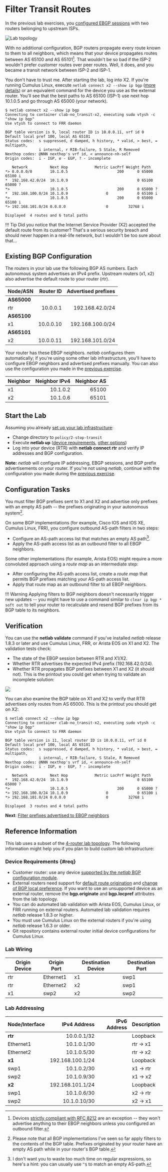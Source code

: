 # Filter Transit Routes

In the previous lab exercises, you [configured EBGP sessions](../basic/2-multihomed.md) with two routers belonging to upstream ISPs.

![Lab topology](topology-stop-transit.png)

With no additional configuration, BGP routers propagate every route known to them to all neighbors, which means that your device propagates routes between AS 65100 and AS 65101[^EF]. That wouldn't be so bad if the ISP-2 wouldn't prefer customer routes over peer routes. Well, it does, and you became a transit network between ISP-2 and ISP-1.

You don't have to trust me. After starting the lab, log into X2. If you're running Cumulus Linux, execute `netlab connect x2 --show ip bgp` ([more details](../basic/0-frrouting.md#vtysh)) or an equivalent command for the device you use as the external router. You'll see that the best paths to AS 65100 (ISP-1) use next hop 10.1.0.5 and go through AS 65000 (your network).

```
$ netlab connect x2 --show ip bgp
Connecting to container clab-no_transit-x2, executing sudo vtysh -c "show ip bgp"
Use vtysh to connect to FRR daemon

BGP table version is 9, local router ID is 10.0.0.11, vrf id 0
Default local pref 100, local AS 65101
Status codes:  s suppressed, d damped, h history, * valid, > best, = multipath,
               i internal, r RIB-failure, S Stale, R Removed
Nexthop codes: @NNN nexthop's vrf id, < announce-nh-self
Origin codes:  i - IGP, e - EGP, ? - incomplete

   Network          Next Hop            Metric LocPrf Weight Path
*> 0.0.0.0/0        10.1.0.5                      200      0 65000 65100 i
*  192.168.42.0/24  10.1.0.9                               0 65100 65000 ?
*>                  10.1.0.5                      200      0 65000 ?
*  192.168.100.0/24 10.1.0.9                 0             0 65100 i
*>                  10.1.0.5                      200      0 65000 65100 i
*> 192.168.101.0/24 0.0.0.0                  0         32768 i

Displayed  4 routes and 6 total paths
```

!!! Tip
    Did you notice that the Internet Service Provider (X2) accepted the default route from its customer? That's a serious security breach and should never happen in a real-life network, but I wouldn't be too sure about that...

[^EF]: Devices [strictly compliant with RFC 8212](https://blog.ipspace.net/2023/06/default-ebgp-policy-rfc-8212.html) are an exception -- they won't advertise anything to their EBGP neighbors unless you configured an outbound filter.

## Existing BGP Configuration

The routers in your lab use the following BGP AS numbers. Each autonomous system advertises an IPv4 prefix. Upstream routers (x1, x2) also advertise the default route to your router (rtr).

| Node/ASN | Router ID | Advertised prefixes |
|----------|----------:|--------------------:|
| **AS65000** ||
| rtr | 10.0.0.1 | 192.168.42.0/24 |
| **AS65100** ||
| x1 | 10.0.0.10 | 192.168.100.0/24 |
| **AS65101** ||
| x2 | 10.0.0.11 | 192.168.101.0/24 |

Your router has these EBGP neighbors. _netlab_ configures them automatically; if you're using some other lab infrastructure, you'll have to configure EBGP neighbors and advertised prefixes manually. You can also use the configuration you made in the [previous exercise](1-weights.md).

| Neighbor | Neighbor IPv4 | Neighbor AS |
|----------|--------------:|------------:|
| x1 | 10.1.0.2 | 65100 |
| x2 | 10.1.0.6 | 65101 |

## Start the Lab

Assuming you already [set up your lab infrastructure](../1-setup.md):

* Change directory to `policy/2-stop-transit`
* Execute **netlab up** ([device requirements](#req), [other options](../external/index.md))
* Log into your device (RTR) with **netlab connect rtr** and verify IP addresses and BGP configuration.

**Note:** *netlab* will configure IP addressing, EBGP sessions, and BGP prefix advertisements on your router. If you're not using *netlab*, continue with the configuration you made during the [previous exercise](1-weights.md).

## Configuration Tasks

You must filter BGP prefixes sent to X1 and X2 and advertise only prefixes with an empty AS path -- the prefixes originating in your autonomous system[^FT].

[^FT]: Please note that all BGP implementations I've seen so far apply filters to the contents of the BGP table. Prefixes originated by your router have an empty AS path while in your router's BGP table.

On some BGP implementations (for example, Cisco IOS and IOS XE, Cumulus Linux, FRR), you configure outbound AS-path filters in two steps:

* Configure an AS-path access list that matches an empty AS path[^RE].
* Apply the AS-path access list as an outbound filter to all EBGP neighbors.

[^RE]: I don't want you to waste too much time on regular expressions, so here's a hint: you can usually use `^$` to match an empty AS-path.

Some other implementations (for example, Arista EOS) might require a more convoluted approach using a *route map* as an intermediate step:

* After configuring the AS-path access list, create a *route map* that permits BGP prefixes matching your AS-path access list.
* Apply that route map as an outbound filter to all EBGP neighbors.

!!! Warning
    Applying filters to BGP neighbors doesn't necessarily trigger new updates -- you might have to use a command similar to `clear ip bgp * soft out` to tell your router to recalculate and resend BGP prefixes from its BGP table to its neighbors.

## Verification

You can use the **netlab validate** command if you've installed *netlab* release 1.8.3 or later and use Cumulus Linux, FRR, or Arista EOS on X1 and X2. The validation tests check:

* The state of the EBGP session between RTR and X1/X2.
* Whether RTR advertises the expected IPv4 prefix (192.168.42.0/24).
* Whether RTR propagates BGP prefixes between X1 and X2 (it should not). This is the printout you could get when trying to validate an incomplete solution:

![](policy-stop-transit-validate.png)

You can also examine the BGP table on X1 and X2 to verify that RTR advertises only routes from AS 65000. This is the printout you should get on X2:

```
$ netlab connect x2 --show ip bgp
Connecting to container clab-no_transit-x2, executing sudo vtysh -c "show ip bgp"
Use vtysh to connect to FRR daemon

BGP table version is 11, local router ID is 10.0.0.11, vrf id 0
Default local pref 100, local AS 65101
Status codes:  s suppressed, d damped, h history, * valid, > best, = multipath,
               i internal, r RIB-failure, S Stale, R Removed
Nexthop codes: @NNN nexthop's vrf id, < announce-nh-self
Origin codes:  i - IGP, e - EGP, ? - incomplete

   Network          Next Hop            Metric LocPrf Weight Path
*  192.168.42.0/24  10.1.0.9                               0 65100 65000 ?
*>                  10.1.0.5                      200      0 65000 ?
*> 192.168.100.0/24 10.1.0.9                 0             0 65100 i
*> 192.168.101.0/24 0.0.0.0                  0         32768 i

Displayed  3 routes and 4 total paths
```

**Next**: [Filter prefixes advertised to EBGP neighbors](3-prefix.md)

## Reference Information

This lab uses a subset of the [4-router lab topology](../external/4-router.md). The following information might help you if you plan to build custom lab infrastructure:

### Device Requirements {#req}

* Customer router: use any device [supported by the _netlab_ BGP configuration module](https://netlab.tools/platforms/#platform-routing-support).
* External routers need support for [default route origination](https://netlab.tools/plugins/bgp.session/#platform-support) and [change of BGP local preference](https://netlab.tools/plugins/bgp.policy/#platform-support). If you want to use an unsupported device as an external router, remove the **bgp.originate** and **bgp.locpref** attributes from the lab topology.
* You can do automated lab validation with Arista EOS, Cumulus Linux, or FRR running on external routers. Automated lab validation requires _netlab_ release 1.8.3 or higher.
* You must use Cumulus Linux on the external routers if you're using _netlab_ release 1.6.3 or older.
* Git repository contains external router initial device configurations for Cumulus Linux.

### Lab Wiring

| Origin Device | Origin Port | Destination Device | Destination Port |
|---------------|-------------|--------------------|------------------|
| rtr | Ethernet1 | x1 | swp1 |
| rtr | Ethernet2 | x2 | swp1 |
| x1 | swp2 | x2 | swp2 |

### Lab Addressing

| Node/Interface | IPv4 Address | IPv6 Address | Description |
|----------------|-------------:|-------------:|-------------|
| **rtr** |  10.0.0.1/32 |  | Loopback |
| Ethernet1 | 10.1.0.1/30 |  | rtr -> x1 |
| Ethernet2 | 10.1.0.5/30 |  | rtr -> x2 |
| **x1** |  192.168.100.1/24 |  | Loopback |
| swp1 | 10.1.0.2/30 |  | x1 -> rtr |
| swp2 | 10.1.0.9/30 |  | x1 -> x2 |
| **x2** |  192.168.101.1/24 |  | Loopback |
| swp1 | 10.1.0.6/30 |  | x2 -> rtr |
| swp2 | 10.1.0.10/30 |  | x2 -> x1 |
